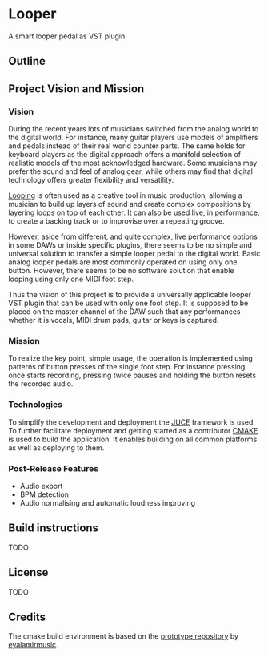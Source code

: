 # Looper
A smart looper pedal as VST plugin.

## Outline

## Project Vision and Mission
### Vision

During the recent years lots of musicians switched from the analog world to the digital world.
For instance, many guitar players use models of amplifiers and pedals instead of their
real world counter parts. The same holds for keyboard players as the digital approach offers a manifold selection of realistic models of the most acknowledged hardware. Some musicians may prefer the sound and feel of analog gear, while others may find that digital technology offers greater flexibility and versatility.

[Looping](https://youtu.be/oc0yCiCvy6Y?t=144) is often used as a creative tool in music production, allowing a musician to build up layers of sound and create complex compositions by layering loops on top of each other. It can also be used live, in performance, to create a backing track or to improvise over a repeating groove.

However, aside from different, and quite complex, live performance options in some DAWs or inside specific plugins, there seems to be no simple and universal solution to transfer a simple looper pedal to the digital world. Basic analog looper pedals are most commonly operated on using only one button. However, there seems to be no software solution that enable looping using only one MIDI foot step.

Thus the vision of this project is to provide a universally applicable looper VST plugin that can be
used with only one foot step. It is supposed to be placed on the master channel of the DAW such that
any performances whether it is vocals, MIDI drum pads, guitar or keys is captured.

### Mission
To realize the key point, simple usage, the operation is implemented using patterns of button presses of the single foot step. For instance pressing once starts recording, pressing twice pauses and holding the button resets the recorded audio. 

### Technologies
To simplify the development and deployment the [JUCE](https://juce.com/) framework is used.
To further facilitate deployment and getting started as a contributor [CMAKE](https://cmake.org/) is used to build the application. It enables building on
all common platforms as well as deploying to them.

### Post-Release Features
- Audio export
- BPM detection
- Audio normalising and automatic loudness improving

## Build instructions
TODO

## License
TODO

## Credits
The cmake build environment is based on the [prototype repository](https://github.com/eyalamirmusic/JUCECmakeRepoPrototype) by [eyalamirmusic](https://github.com/eyalamirmusic/JUCECmakeRepoPrototype/commits?author=eyalamirmusic).
